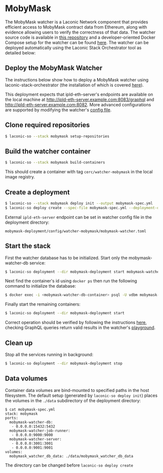 # MobyMask

The MobyMask watcher is a Laconic Network component that provides efficient access to MobyMask contract data from Ethereum, along with evidence allowing users to verify the correctness of that data. The watcher source code is available in [this repository](https://github.com/cerc-io/mobymask-watcher-ts) and a developer-oriented Docker Compose setup for the watcher can be found [here](https://github.com/cerc-io/mobymask-watcher). The watcher can be deployed automatically using the Laconic Stack Orchestrator tool as detailed below:

## Deploy the MobyMask Watcher

The instructions below show how to deploy a MobyMask watcher using laconic-stack-orchestrator (the installation of which is covered [here](https://github.com/cerc-io/stack-orchestrator#install)).

This deployment expects that ipld-eth-server's endpoints are available on the local machine at http://ipld-eth-server.example.com:8083/graphql and http://ipld-eth-server.example.com:8082. More advanced configurations are supported by modifying the watcher's [config file](../../config/watcher-mobymask/mobymask-watcher.toml).

## Clone required repositories

```bash
$ laconic-so --stack mobymask setup-repositories
```

## Build the watcher container

```bash
$ laconic-so --stack mobymask build-containers
```

This should create a container with tag `cerc/watcher-mobymask` in the local image registry.

## Create a deployment

```bash
$ laconic-so --stack mobymask deploy init --output mobymask-spec.yml
$ laconic-so deploy create --spec-file mobymask-spec.yml --deployment-dir mobymask-deployment
```

External `ipld-eth-server` endpoint can be set in watcher config file in the deployment directory:
```
mobymask-deployment/config/watcher-mobymask/mobymask-watcher.toml
```

## Start the stack

First the watcher database has to be initialized. Start only the mobymask-watcher-db service:

```bash
$ laconic-so deployment --dir mobymask-deployment start mobymask-watcher-db
```

Next find the container's id using `docker ps` then run the following command to initialize the database:
```bash
$ docker exec -i <mobymask-watcher-db-container> psql -U vdbm mobymask-watcher < mobymask-deployment/config/watcher-mobymask/mobymask-watcher-db.sql
```

Finally start the remaining containers:

```bash
$ laconic-so deployment --dir mobymask-deployment start
```

Correct operation should be verified by following the instructions [here](https://github.com/cerc-io/mobymask-watcher/tree/main/mainnet-watcher-only#run), checking GraphQL queries return valid results in the watcher's [playground](http://127.0.0.1:3001/graphql).

## Clean up

Stop all the services running in background:

```bash
$ laconic-so deployment --dir mobymask-deployment stop
```

## Data volumes

Container data volumes are bind-mounted to specified paths in the host filesystem.
The default setup (generated by `laconic-so deploy init`) places the volumes in the `./data` subdirectory of the deployment directory:
```
$ cat mobymask-spec.yml
stack: mobymask
ports:
  mobymask-watcher-db:
   - 0.0.0.0:15432:5432
  mobymask-watcher-job-runner:
   - 0.0.0.0:9000:9000
  mobymask-watcher-server:
   - 0.0.0.0:3001:3001
   - 0.0.0.0:9001:9001
volumes:
  mobymask_watcher_db_data: ./data/mobymask_watcher_db_data
```

The directory can be changed before `laconic-so deploy create`
